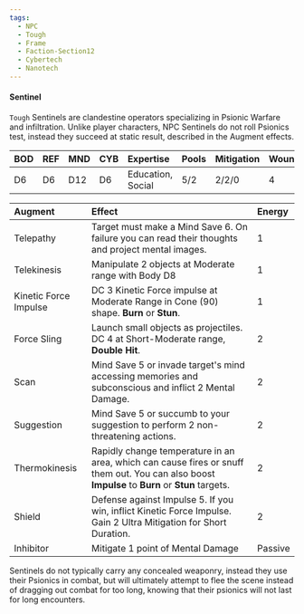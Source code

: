 ```yaml
---
tags:
  - NPC
  - Tough
  - Frame
  - Faction-Section12
  - Cybertech
  - Nanotech
---
```


#### Sentinel
`Tough`
Sentinels are clandestine operators specializing in Psionic Warfare and infiltration. Unlike player characters, NPC Sentinels do not roll Psionics test, instead they succeed at static result, described in the Augment effects.

| BOD | REF | MND | CYB | Expertise         | Pools | Mitigation | Wounds | Energy |
| :-- | :-- | :-- | :-- | :---------------- | :---- | :--------- | ------ | ------ |
| D6  | D6  | D12 | D6  | Education, Social | 5/2   | 2/2/0      | 4      | 8      |

| Augment               | Effect                                                                                                                                          | Energy  |
| :-------------------- | :---------------------------------------------------------------------------------------------------------------------------------------------- | :------ |
| Telepathy             | Target must make a Mind Save 6. On failure you can read their thoughts and project mental images.                                               | 1       |
| Telekinesis           | Manipulate 2 objects at Moderate range with Body D8                                                                                             | 1       |
| Kinetic Force Impulse | DC 3 Kinetic Force impulse at Moderate Range in Cone (90) shape. **Burn** or **Stun**.                                                          | 1       |
| Force Sling           | Launch small objects as projectiles. DC 4 at Short-Moderate range, **Double Hit**.                                                              | 2       |
| Scan                  | Mind Save 5 or invade target's mind accessing memories and subconscious and inflict 2 Mental Damage.                                            | 2       |
| Suggestion            | Mind Save 5 or succumb to your suggestion to perform 2 non-threatening actions.                                                                 | 2       |
| Thermokinesis         | Rapidly change temperature in an area, which can cause fires or snuff them out. You can also boost **Impulse** to **Burn** or **Stun** targets. | 2       |
| Shield                | Defense against Impulse 5. If you win, inflict Kinetic Force Impulse. Gain 2 Ultra Mitigation for Short Duration.                               | 2       |
| Inhibitor             | Mitigate 1 point of Mental Damage                                                                                                               | Passive |
Sentinels do not typically carry any concealed weaponry, instead they use their Psionics in combat, but will ultimately attempt to flee the scene instead of dragging out combat for too long, knowing that their psionics will not last for long encounters.